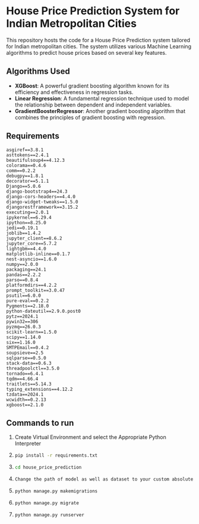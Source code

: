 # House Price Prediction System for Indian Metropolitan Cities

This repository hosts the code for a House Price Prediction system tailored for Indian metropolitan cities. The system utilizes various Machine Learning algorithms to predict house prices based on several key features.

## Algorithms Used
- **XGBoost**: A powerful gradient boosting algorithm known for its efficiency and effectiveness in regression tasks.
- **Linear Regression**: A fundamental regression technique used to model the relationship between dependent and independent variables.
- **GradientBoosterRegressor**: Another gradient boosting algorithm that combines the principles of gradient boosting with regression.


## Requirements

```text
asgiref==3.8.1
asttokens==2.4.1
beautifulsoup4==4.12.3
colorama==0.4.6
comm==0.2.2
debugpy==1.8.1
decorator==5.1.1
Django==5.0.6
django-bootstrap4==24.3
django-cors-headers==4.4.0
django-widget-tweaks==1.5.0
djangorestframework==3.15.2
executing==2.0.1
ipykernel==6.29.4
ipython==8.25.0
jedi==0.19.1
joblib==1.4.2
jupyter_client==8.6.2
jupyter_core==5.7.2
lightgbm==4.4.0
matplotlib-inline==0.1.7
nest-asyncio==1.6.0
numpy==2.0.0
packaging==24.1
pandas==2.2.2
parso==0.8.4
platformdirs==4.2.2
prompt_toolkit==3.0.47
psutil==6.0.0
pure-eval==0.2.2
Pygments==2.18.0
python-dateutil==2.9.0.post0
pytz==2024.1
pywin32==306
pyzmq==26.0.3
scikit-learn==1.5.0
scipy==1.14.0
six==1.16.0
SMTPEmail==0.4.2
soupsieve==2.5
sqlparse==0.5.0
stack-data==0.6.3
threadpoolctl==3.5.0
tornado==6.4.1
tqdm==4.66.4
traitlets==5.14.3
typing_extensions==4.12.2
tzdata==2024.1
wcwidth==0.2.13
xgboost==2.1.0
```

## Commands to run

1. Create Virtual Environment and select the Appropriate Python Interpreter
2. ```bash
   pip install -r requirements.txt
   ```
3. ```bash
   cd house_price_prediction
   ```
4.  ```bash
    Change the path of model as well as dataset to your custom absolute path in base/views.py
    ```

6. ```bash
   python manage.py makemigrations
   ```
7. ```bash
   python manage.py migrate
   ```
8. ```bash
   python manage.py runserver
   ```

